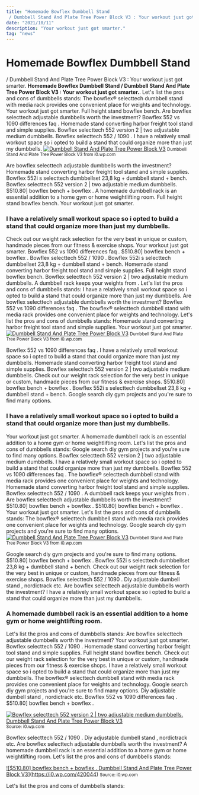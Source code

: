 ```yaml
---
title: "Homemade Bowflex Dumbbell Stand / Dumbbell Stand And Plate Tree Power Block V3 : Your workout just got smarter."
date: "2021/10/11"
description: "Your workout just got smarter."
tag: "news"
---
```


# Homemade Bowflex Dumbbell Stand / Dumbbell Stand And Plate Tree Power Block V3 : Your workout just got smarter.
**Homemade Bowflex Dumbbell Stand / Dumbbell Stand And Plate Tree Power Block V3 : Your workout just got smarter.**. Let&#039;s list the pros and cons of dumbbells stands: The bowflex® selecttech dumbbell stand with media rack provides one convenient place for weights and technology. Your workout just got smarter. Full height stand bowflex bench. Are bowflex selecttech adjustable dumbbells worth the investment?
Bowflex 552 vs 1090 differences faq . Homemade stand converting harbor freight tool stand and simple supplies. Bowflex selecttech 552 version 2 | two adjustable medium dumbbells. Bowflex selecttech 552 / 1090 . I have a relatively small workout space so i opted to build a stand that could organize more than just my dumbbells.
[![Dumbbell Stand And Plate Tree Power Block V3](https://i0.wp.com/420044 "Dumbbell Stand And Plate Tree Power Block V3")](https://i0.wp.com/420044)
<small>Dumbbell Stand And Plate Tree Power Block V3 from i0.wp.com</small>

Are bowflex selecttech adjustable dumbbells worth the investment? Homemade stand converting harbor freight tool stand and simple supplies. Bowflex 552i s selecttech dumbbellset 23,8 kg + dumbbell stand + bench. Bowflex selecttech 552 version 2 | two adjustable medium dumbbells. $510.80] bowflex bench + bowflex . A homemade dumbbell rack is an essential addition to a home gym or home weightlifting room. Full height stand bowflex bench. Your workout just got smarter.

### I have a relatively small workout space so i opted to build a stand that could organize more than just my dumbbells.
Check out our weight rack selection for the very best in unique or custom, handmade pieces from our fitness &amp; exercise shops. Your workout just got smarter. Bowflex 552 vs 1090 differences faq . $510.80] bowflex bench + bowflex . Bowflex selecttech 552 / 1090 . Bowflex 552i s selecttech dumbbellset 23,8 kg + dumbbell stand + bench. Homemade stand converting harbor freight tool stand and simple supplies. Full height stand bowflex bench. Bowflex selecttech 552 version 2 | two adjustable medium dumbbells. A dumbbell rack keeps your weights from . Let&#039;s list the pros and cons of dumbbells stands: I have a relatively small workout space so i opted to build a stand that could organize more than just my dumbbells. Are bowflex selecttech adjustable dumbbells worth the investment?
Bowflex 552 vs 1090 differences faq . The bowflex® selecttech dumbbell stand with media rack provides one convenient place for weights and technology. Let&#039;s list the pros and cons of dumbbells stands: Homemade stand converting harbor freight tool stand and simple supplies. Your workout just got smarter.
[![Dumbbell Stand And Plate Tree Power Block V3](https://i0.wp.com/420044 "Dumbbell Stand And Plate Tree Power Block V3")](https://i0.wp.com/420044)
<small>Dumbbell Stand And Plate Tree Power Block V3 from i0.wp.com</small>

Bowflex 552 vs 1090 differences faq . I have a relatively small workout space so i opted to build a stand that could organize more than just my dumbbells. Homemade stand converting harbor freight tool stand and simple supplies. Bowflex selecttech 552 version 2 | two adjustable medium dumbbells. Check out our weight rack selection for the very best in unique or custom, handmade pieces from our fitness &amp; exercise shops. $510.80] bowflex bench + bowflex . Bowflex 552i s selecttech dumbbellset 23,8 kg + dumbbell stand + bench. Google search diy gym projects and you&#039;re sure to find many options.

### I have a relatively small workout space so i opted to build a stand that could organize more than just my dumbbells.
Your workout just got smarter. A homemade dumbbell rack is an essential addition to a home gym or home weightlifting room. Let&#039;s list the pros and cons of dumbbells stands: Google search diy gym projects and you&#039;re sure to find many options. Bowflex selecttech 552 version 2 | two adjustable medium dumbbells. I have a relatively small workout space so i opted to build a stand that could organize more than just my dumbbells. Bowflex 552 vs 1090 differences faq . The bowflex® selecttech dumbbell stand with media rack provides one convenient place for weights and technology. Homemade stand converting harbor freight tool stand and simple supplies. Bowflex selecttech 552 / 1090 . A dumbbell rack keeps your weights from . Are bowflex selecttech adjustable dumbbells worth the investment? $510.80] bowflex bench + bowflex .
$510.80] bowflex bench + bowflex . Your workout just got smarter. Let&#039;s list the pros and cons of dumbbells stands: The bowflex® selecttech dumbbell stand with media rack provides one convenient place for weights and technology. Google search diy gym projects and you&#039;re sure to find many options.
[![Dumbbell Stand And Plate Tree Power Block V3](https://i0.wp.com/420044 "Dumbbell Stand And Plate Tree Power Block V3")](https://i0.wp.com/420044)
<small>Dumbbell Stand And Plate Tree Power Block V3 from i0.wp.com</small>

Google search diy gym projects and you&#039;re sure to find many options. $510.80] bowflex bench + bowflex . Bowflex 552i s selecttech dumbbellset 23,8 kg + dumbbell stand + bench. Check out our weight rack selection for the very best in unique or custom, handmade pieces from our fitness &amp; exercise shops. Bowflex selecttech 552 / 1090 . Diy adjustable dumbell stand , nordictrack etc. Are bowflex selecttech adjustable dumbbells worth the investment? I have a relatively small workout space so i opted to build a stand that could organize more than just my dumbbells.

### A homemade dumbbell rack is an essential addition to a home gym or home weightlifting room.
Let&#039;s list the pros and cons of dumbbells stands: Are bowflex selecttech adjustable dumbbells worth the investment? Your workout just got smarter. Bowflex selecttech 552 / 1090 . Homemade stand converting harbor freight tool stand and simple supplies. Full height stand bowflex bench. Check out our weight rack selection for the very best in unique or custom, handmade pieces from our fitness &amp; exercise shops. I have a relatively small workout space so i opted to build a stand that could organize more than just my dumbbells. The bowflex® selecttech dumbbell stand with media rack provides one convenient place for weights and technology. Google search diy gym projects and you&#039;re sure to find many options. Diy adjustable dumbell stand , nordictrack etc. Bowflex 552 vs 1090 differences faq . $510.80] bowflex bench + bowflex .


[![Bowflex selecttech 552 version 2 | two adjustable medium dumbbells. Dumbbell Stand And Plate Tree Power Block V3](https://i0.wp.com/USD "Dumbbell Stand And Plate Tree Power Block V3")](https://i0.wp.com/420044)
<small>Source: i0.wp.com</small>

Bowflex selecttech 552 / 1090 . Diy adjustable dumbell stand , nordictrack etc. Are bowflex selecttech adjustable dumbbells worth the investment? A homemade dumbbell rack is an essential addition to a home gym or home weightlifting room. Let&#039;s list the pros and cons of dumbbells stands:

[![$510.80] bowflex bench + bowflex . Dumbbell Stand And Plate Tree Power Block V3](https://i0.wp.com/USD "Dumbbell Stand And Plate Tree Power Block V3")](https://i0.wp.com/420044)
<small>Source: i0.wp.com</small>

Let&#039;s list the pros and cons of dumbbells stands:
